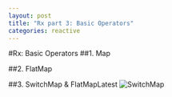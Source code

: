 ```yaml
---
layout: post
title: "Rx part 3: Basic Operators"
categories: reactive
---
```


#Rx: Basic Operators
##1. Map

##2. FlatMap

##3. SwitchMap & FlatMapLatest
![SwitchMap](https://i.stack.imgur.com/Tn8KA.png)